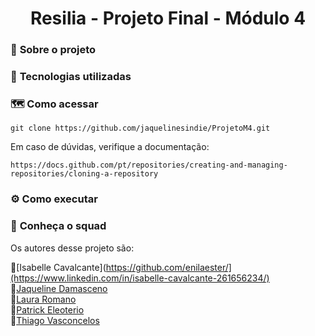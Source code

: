 <h1 align="center">Resilia - Projeto Final - Módulo 4 </h1>


### 📌 <strong>Sobre o projeto</strong>



### 🚀 <strong>Tecnologias utilizadas </strong>




### 🗺️ <strong>Como acessar</strong>



```shell
git clone https://github.com/jaquelinesindie/ProjetoM4.git
```

Em caso de dúvidas, verifique a documentação:
```shell
https://docs.github.com/pt/repositories/creating-and-managing-repositories/cloning-a-repository
```

### :gear: <strong>Como executar</strong>



### :busts_in_silhouette: <strong> Conheça o squad </strong>

Os autores desse projeto são:

👩‍[Isabelle Cavalcante](https://github.com/enilaester/](https://www.linkedin.com/in/isabelle-cavalcante-261656234/) <br/>
👩‍[Jaqueline Damasceno](https://github.com/jaquelinesindie/) <br/>
👩[Laura Romano](https://www.linkedin.com/in/laura-maria-de-souza-romano/) <br/>
👨[Patrick Eleoterio](https://www.linkedin.com/in/patrickeleoterio/) <br/>
👨‍[Thiago Vasconcelos](https://www.linkedin.com/in/thiago-vasconcelos-135420242/) <br/>

